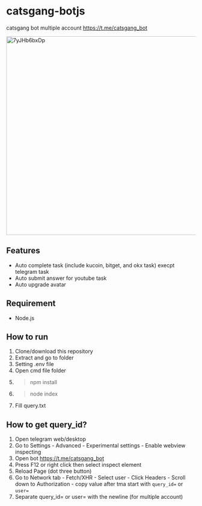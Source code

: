 # catsgang-botjs

catsgang bot multiple account https://t.me/catsgang_bot

<img width="527" alt="7yJHb6bxDp" src="https://github.com/user-attachments/assets/37ffe751-f7a3-403f-8f1d-866a589891f6">

## Features
- Auto complete task (include kucoin, bitget, and okx task) execpt telegram task
- Auto submit answer for youtube task
- Auto upgrade avatar

## Requirement
- Node.js

## How to run
1. Clone/download this repository
2. Extract and go to folder
3. Setting .env file
4. Open cmd file folder
5. > npm install
6. > node index
7. Fill query.txt

## How to get query_id?
1. Open telegram web/desktop
2. Go to Settings - Advanced - Experimental settings - Enable webview inspecting
3. Open bot https://t.me/catsgang_bot
4. Press F12 or right click then select inspect element
5. Reload Page (dot three button)
6. Go to Network tab - Fetch/XHR - Select user - Click Headers - Scroll down to Authorization - copy value after tma start with ```query_id=``` or ```user=```
7. Separate query_id= or user= with the newline (for multiple account)

